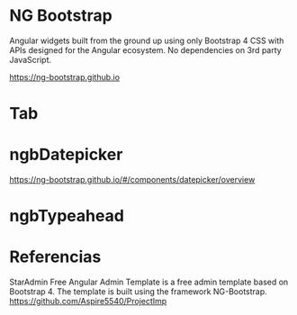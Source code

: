 # NG Bootstrap


Angular widgets built from the ground up using only Bootstrap 4 CSS with APIs designed for the Angular ecosystem.
No dependencies on 3rd party JavaScript.

https://ng-bootstrap.github.io

# Tab

# ngbDatepicker


https://ng-bootstrap.github.io/#/components/datepicker/overview

# ngbTypeahead


# Referencias

StarAdmin Free Angular Admin Template is a free admin template based on Bootstrap 4. The template is built using the framework NG-Bootstrap.
https://github.com/Aspire5540/ProjectImp